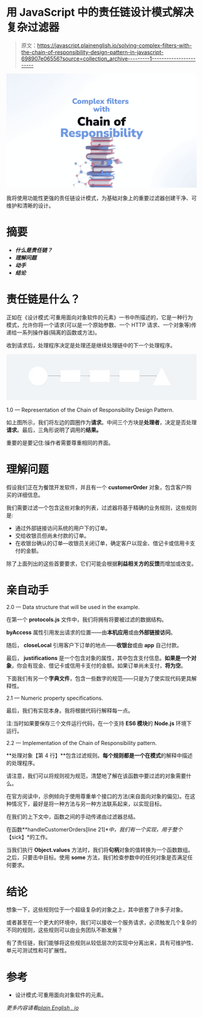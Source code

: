 # 用 JavaScript 中的责任链设计模式解决复杂过滤器

> 原文：<https://javascript.plainenglish.io/solving-complex-filters-with-the-chain-of-responsibility-design-pattern-in-javascript-698907e06556?source=collection_archive---------1----------------------->

![](img/04814d56f897bb3dc400448a28afd286.png)

我将使用功能性更强的责任链设计模式，为基础对象上的重要过滤器创建干净、可维护和清晰的设计。

# 摘要

*   ***什么是责任链？***
*   ***理解问题***
*   ***动手***
*   ***结论***

# 责任链是什么？

正如在《设计模式:可重用面向对象软件的元素》一书中所描述的，它是一种行为模式，允许你将一个请求(可以是一个原始参数、一个 HTTP 请求、一个对象等)传递给一系列操作器(隔离的函数或方法)。

收到请求后，处理程序决定是处理还是继续处理链中的下一个处理程序。

![](img/f2abe308aa8504d77f2b20a5b4739278.png)

1.0 — Representation of the Chain of Responsibility Design Pattern.

如上图所示，我们将左边的圆圈作为**请求**。中间三个方块是**处理者**，决定是否处理**请求**。最后，三角形说明了调用的**结果。**

重要的是要记住:操作者需要尊重相同的界面。

# 理解问题

假设我们正在为餐馆开发软件，并且有一个 **customerOrder** 对象，包含客户购买的详细信息。

我们需要过滤一个包含这些对象的列表，过滤器将基于精确的业务规则，这些规则是:

*   通过外部链接访问系统的用户下的订单。
*   交给收银员但尚未付款的订单。
*   在收银台确认的订单—收银员关闭订单，确定客户以现金、借记卡或信用卡支付的金额。

除了上面列出的这些首要要求，它们可能会根据**利益相关方的反馈**而增加或改变。

# 亲自动手

2.0 — Data structure that will be used in the example.

在第一个 **protocols.js** 文件中，我们将拥有将要被过滤的数据结构。

**byAccess** 属性引用发出请求的位置——由**本机应用**或由**外部链接访问**。

随后， **closeLocal** 引用客户下订单的地点——**收银台**或由 **app** 自己付款。

最后， **justifications** 是一个包含对象的属性，其中包含支付信息。**如果是一个对象**，你会有现金、借记卡或信用卡支付的金额。如果订单尚未支付，**将为空**。

下面我们有另一个**字典文件**，包含一些数字的规范——只是为了使实现代码更具解释性。

2.1 — Numeric property specifications.

最后，我们有实现本身。我将根据代码行解释每一点。

注:当时如果要保存三个文件运行代码，在一个支持 **ES6 模块**的 **Node.js** 环境下运行。

2.2 — Implementation of the Chain of Responsibility pattern.

**处理对象【第 4 行】**包含过滤规则。**每个规则都是一个在模式**的解释中描述的处理程序。

请注意，我们可以将规则视为规范，清楚地了解在该函数中要过滤的对象需要什么。

在官方阅读中，示例倾向于使用尊重单个接口的方法(来自面向对象的偏见)。在这种情况下，最好是将一种方法与另一种方法联系起来，以实现目标。

在我们的上下文中，函数之间的手动传递由过滤器总结。

在函数**handleCustomerOrders[line 21]**中，我们有一个实现，用于整个*【sick】*的工作。

当我们执行 **Object.values** 方法时，我们将**句柄**对象的值转换为一个函数数组。之后，只要击中目标。使用 **some** 方法，我们检查参数中的任何对象是否满足任何要求。

# 结论

想象一下，这些规则位于一个超级复杂的对象之上，其中嵌套了许多子对象。

或者甚至在一个更大的环境中，我们可以接收一个服务请求，必须触发几个复杂的不同的规则，这些规则可以由业务团队不断发展？

有了责任链，我们能够将这些规则从较低层次的实现中分离出来，具有可维护性、单元可测试性和可扩展性。

# 参考

*   设计模式:可重用面向对象软件的元素。

*更多内容请看*[*plain English . io*](http://plainenglish.io/)